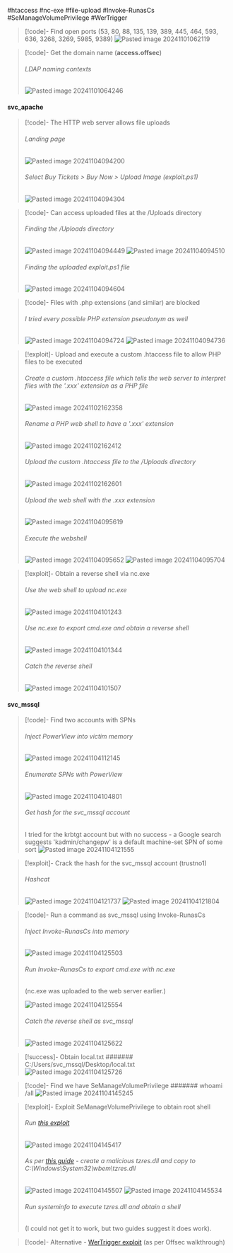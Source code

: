 #htaccess #nc-exe #file-upload #Invoke-RunasCs #SeManageVolumePrivilege #WerTrigger

>[!code]- Find open ports (53, 80, 88, 135, 139, 389, 445, 464, 593, 636, 3268, 3269, 5985, 9389)
>![Pasted image 20241101062119](Images/Pasted%20image%2020241101062119.png)

>[!code]- Get the domain name (**access.offsec**)
>###### LDAP naming contexts
>![Pasted image 20241101064246](Images/Pasted%20image%2020241101064246.png)
#### svc_apache

>[!code]- The HTTP web server allows file uploads
>###### Landing page
>![Pasted image 20241104094200](Images/Pasted%20image%2020241104094200.png)
>###### Select Buy Tickets > Buy Now > Upload Image (exploit.ps1)
>![Pasted image 20241104094304](Images/Pasted%20image%2020241104094304.png)

>[!code]- Can access uploaded files at the /Uploads directory
>###### Finding the /Uploads directory
>![Pasted image 20241104094449](Images/Pasted%20image%2020241104094449.png)
>![Pasted image 20241104094510](Images/Pasted%20image%2020241104094510.png)
>###### Finding the uploaded exploit.ps1 file
>![Pasted image 20241104094604](Images/Pasted%20image%2020241104094604.png)

>[!code]- Files with .php extensions (and similar) are blocked
>###### I tried every possible PHP extension pseudonym as well
>![Pasted image 20241104094724](Images/Pasted%20image%2020241104094724.png)
>![Pasted image 20241104094736](Images/Pasted%20image%2020241104094736.png)

>[!exploit]- Upload and execute a custom .htaccess file to allow PHP files to be executed
>###### Create a custom .htaccess file which tells the web server to interpret files with the '.xxx' extension as a PHP file
>![Pasted image 20241102162358](Images/Pasted%20image%2020241102162358.png)
>###### Rename a PHP web shell to have a '.xxx' extension
>![Pasted image 20241102162412](Images/Pasted%20image%2020241102162412.png)
>###### Upload the custom .htaccess file to the /Uploads directory
>![Pasted image 20241102162601](Images/Pasted%20image%2020241102162601.png)
>###### Upload the web shell with the .xxx extension
>![Pasted image 20241104095619](Images/Pasted%20image%2020241104095619.png)
>###### Execute the webshell
>![Pasted image 20241104095652](Images/Pasted%20image%2020241104095652.png)
>![Pasted image 20241104095704](Images/Pasted%20image%2020241104095704.png)

>[!exploit]- Obtain a reverse shell via nc.exe
>###### Use the web shell to upload nc.exe
>![Pasted image 20241104101243](Images/Pasted%20image%2020241104101243.png)
>###### Use nc.exe to export cmd.exe and obtain a reverse shell
>![Pasted image 20241104101344](Images/Pasted%20image%2020241104101344.png)
>###### Catch the reverse shell
>![Pasted image 20241104101507](Images/Pasted%20image%2020241104101507.png)
#### svc_mssql

>[!code]- Find two accounts with SPNs
>###### Inject PowerView into victim memory
>![Pasted image 20241104112145](Images/Pasted%20image%2020241104112145.png)
>###### Enumerate SPNs with PowerView
>![Pasted image 20241104104801](Images/Pasted%20image%2020241104104801.png)
>###### Get hash for the svc_mssql account
>I tried for the krbtgt account but with no success - a Google search suggests 'kadmin/changepw' is a default machine-set SPN of some sort
>![Pasted image 20241104121555](Images/Pasted%20image%2020241104121555.png)

>[!exploit]- Crack the hash for the svc_mssql account (trustno1)
>###### Hashcat
>![Pasted image 20241104121737](Images/Pasted%20image%2020241104121737.png)
>![Pasted image 20241104121804](Images/Pasted%20image%2020241104121804.png)

>[!code]- Run a command as svc_mssql using Invoke-RunasCs
>###### Inject Invoke-RunasCs into memory
>![Pasted image 20241104125503](Images/Pasted%20image%2020241104125503.png)
>###### Run Invoke-RunasCs to export cmd.exe with nc.exe
>(nc.exe was uploaded to the web server earlier.)
>
>![Pasted image 20241104125554](Images/Pasted%20image%2020241104125554.png)
>###### Catch the reverse shell as svc_mssql
>![Pasted image 20241104125622](Images/Pasted%20image%2020241104125622.png)

>[!success]- Obtain local.txt
>####### C:/Users/svc_mssql/Desktop/local.txt
>![Pasted image 20241104125726](Images/Pasted%20image%2020241104125726.png)

>[!code]- Find we have SeManageVolumePrivilege
>####### whoami /all
>![Pasted image 20241104145245](Images/Pasted%20image%2020241104145245.png)
>

>[!exploit]- Exploit SeManageVolumePrivilege to obtain root shell
>###### Run [this exploit](https://github.com/CsEnox/SeManageVolumeExploit)
>![Pasted image 20241104145417](Images/Pasted%20image%2020241104145417.png)
>###### As per [this guide](https://medium.com/@raphaeltzy13/exploiting-semanagevolumeprivilege-with-dll-hijacking-windows-privilege-escalation-1a4f28372d37) - create a malicious tzres.dll and copy to C:\Windows\System32\wbem\tzres.dll
>![Pasted image 20241104145507](Images/Pasted%20image%2020241104145507.png)
>![Pasted image 20241104145534](Images/Pasted%20image%2020241104145534.png)
>###### Run systeminfo to execute tzres.dll and obtain a shell
>(I could not get it to work, but two guides suggest it does work).

>[!code]- Alternative - [WerTrigger exploit](https://github.com/sailay1996/WerTrigger) (as per Offsec walkthrough)













